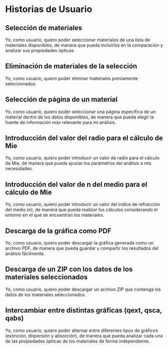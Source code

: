 # Historias de Usuario

## Selección de materiales
Yo, como usuario, quiero poder seleccionar materiales de una lista de materiales disponibles, 
de manera que pueda incluirlos en la comparación y analizar sus propiedades ópticas.

## Eliminación de materiales de la selección
Yo, como usuario, quiero poder eliminar materiales previamente seleccionados.

## Selección de página de un material
Yo, como usuario, quiero poder seleccionar una página específica de un material dentro de los datos disponibles,
de manera que pueda elegir la fuente de información más relevante para mi análisis.

## Introducción del valor del radio para el cálculo de Mie
Yo, como usuario, quiero poder introducir un valor de radio para el cálculo de Mie, 
de manera que pueda ajustar los parámetros del análisis a mis necesidades.

## Introducción del valor de n del medio para el cálculo de Mie
Yo, como usuario, quiero poder introducir un valor del índice de refracción del medio (n), 
de manera que pueda realizar los cálculos considerando el entorno en el que se encuentran los materiales.

## Descarga de la gráfica como PDF
Yo, como usuario, quiero poder descargar la gráfica generada como un archivo PDF, 
de manera que pueda guardar y compartir los resultados del análisis fácilmente.

## Descarga de un ZIP con los datos de los materiales seleccionados
Yo, como usuario, quiero poder descargar un archivo ZIP que contenga los datos de los materiales seleccionados.

## Intercambiar entre distintas gráficas (qext, qsca, qabs)
Yo, como usuario, quiero poder alternar entre diferentes tipos de gráficos (extinción, dispersión y absorción), 
de manera que pueda analizar cada una de las propiedades ópticas de los materiales de forma independiente.
